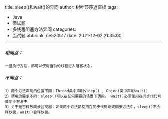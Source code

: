 title: sleep()和wait()的异同
author: 树叶莎莎遮窗棂
tags:
  - Java
  - 面试题
  - 多线程阻塞方法异同
categories:
  - 面试题
abbrlink: de520b17
date: 2021-12-02 21:35:00
---
 ##### 相同点：
 
    一旦执行方法，都可以使得当前的线程进入阻塞状态。
    
 ##### 不同点：
 
    1）两个方法声明的位置不同：Thread类中声明sleep() , Object类中声明wait()
    2）调用的要求不同：sleep()可以在任何需要的场景下调用。 wait()必须使用在同步代码块或同步方法中
    3）关于是否释放同步监视器：如果两个方法都使用在同步代码块或同步方法中，sleep()不会释放锁，wait()会释放锁。
  